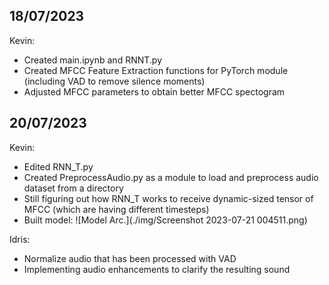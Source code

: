 ## 18/07/2023
Kevin:
* Created main.ipynb and RNNT.py
* Created MFCC Feature Extraction functions for PyTorch module (including VAD to remove silence moments)
* Adjusted MFCC parameters to obtain better MFCC spectogram

## 20/07/2023
Kevin:
* Edited RNN_T.py
* Created PreprocessAudio.py as a module to load and preprocess audio dataset from a directory
* Still figuring out how RNN_T works to receive dynamic-sized tensor of MFCC (which are having different timesteps)
* Built model:
![Model Arc.](./img/Screenshot 2023-07-21 004511.png)

Idris:
* Normalize audio that has been processed with VAD
* Implementing audio enhancements to clarify the resulting sound
